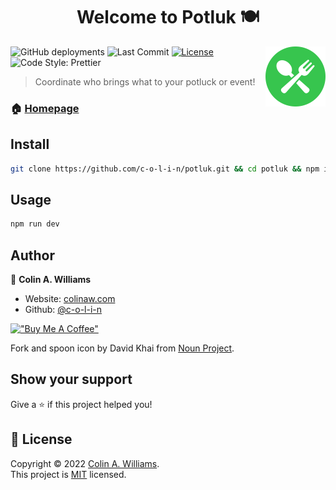 <h1 align="center">Welcome to Potluk 🍽</h1>
<img alt="Presto Parts Logo" width="96" height="96" align="right" src="public/icons/android-chrome-192x192.png" />
<p>
  <img alt="GitHub deployments" src="https://img.shields.io/github/deployments/c-o-l-i-n/potluk/production?label=production%20deployment">
  <img alt="Last Commit" src="https://img.shields.io/github/last-commit/c-o-l-i-n/potluk">
  <a href="LICENSE" target="_blank">
    <img alt="License" src="https://img.shields.io/github/license/c-o-l-i-n/potluk">
  </a>
  <img alt="Code Style: Prettier" src="https://img.shields.io/badge/code_style-prettier-6a5acd.svg"></a>
</p>

> Coordinate who brings what to your potluck or event!

### 🏠 [Homepage](https://potl.uk)

## Install

```sh
git clone https://github.com/c-o-l-i-n/potluk.git && cd potluk && npm install
```

## Usage

```sh
npm run dev
```

## Author

👤 **Colin A. Williams**

- Website: [colinaw.com](https://colinaw.com)
- Github: [@c-o-l-i-n](https://github.com/c-o-l-i-n)

[!["Buy Me A Coffee"](https://www.buymeacoffee.com/assets/img/custom_images/orange_img.png)](https://www.buymeacoffee.com/colinw)

Fork and spoon icon by David Khai from [Noun Project](https://thenounproject.com/icon/meal-1633691/).

## Show your support

Give a ⭐️ if this project helped you!

## 📝 License

Copyright © 2022 [Colin A. Williams](https://github.com/c-o-l-i-n).<br /> This
project is [MIT](https://github.com/c-o-l-i-n/potluk/blob/main/LICENSE)
licensed.
